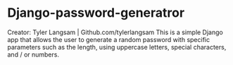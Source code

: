 # Django-password-generatror
Creator: Tyler Langsam | Github.com/tylerlangsam
This is a simple Django app that allows the user to generate a random password with specific parameters such as the length, using uppercase letters, special characters, and / or numbers.